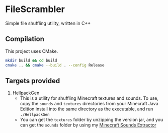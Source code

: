 # FileScrambler
Simple file shuffling utility, written in C++

## Compilation
This project uses CMake.
```sh
mkdir build && cd build
cmake .. && cmake --build . --config Release
```

## Targets provided
1. HellpackGen
   - This is a utility for shuffling Minecraft textures and sounds. To use, copy the `sounds` and `textures` directories from your 
Minecraft Java Edition install into the same directory as the executable, and run `./HellpackGen`
   - You can get the `textures` folder by unzipping the version jar, and you can get the `sounds` folder by using my [Minecraft Sounds Extractor](https://github.com/Ravbug/MCSoundsExtractorCPP)
